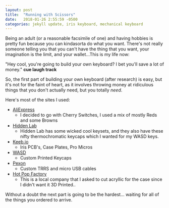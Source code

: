 ```yaml
---
layout: post
title:  "Running with Scissors"
date:   2018-01-26 2:55:59 -0500
categories: jekyll update, iris keyboard, mechanical keyboard
---
```


Being an adult (or a reasonable facsimile of one) and having hobbies is pretty fun because you can kindasorta do what you want. There's not really someone telling you that you can't have the thing that you want, your imagination is the limit, and your wallet...This is my life now:

"Hey cool, you're going to build your own keyboard? I bet you'll save a lot of money."
 **cue laugh track**

So, the first part of building your own keyboard (after research) is easy, but it's not for the faint of heart, as it involves throwing money at ridiculous things that you don't actually need, but you totally _need_.

Here's most of the sites I used:

* [AliExpress](http://aliexpress.com)
  * I decided to go with Cherry Switches, I used a mix of mostly Reds and some Browns 
* [Hidden Lab](http://hidden-lab.com)
  * Hidden Lab has some wicked cool keysets, and they also have these nifty thermochromatic keycaps which I wanted for my WASD keys. 
* [Keeb.io](htt://keeb.io) 
  * Iris PCB's, Case Plates, Pro Micros
* [WASD](http://wasdkeyboards.com) 
  * Custom Printed Keycaps
* [Pexon](http://www.pexonpcs.co.uk) 
  * Custom TRRS and micro USB cables 
* [Hot Pop Factory](http://www.hotpopfactory.com)
  * This is a local company that I asked to cut acryllic for the case since I didn't want it 3D Printed..

Without a doubt the next part is going to be the hardest... waiting for all of the things you ordered to arrive.